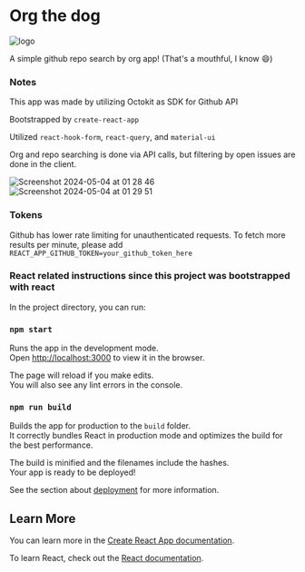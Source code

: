 # Org the dog
![logo](https://github.com/robertsambuena/APQ4DJIOTP63632YNV25051KA/assets/4904145/82b90e60-9330-4260-89e1-5126031af35b)

A simple github repo search by org app! (That's a mouthful, I know 😄)

### Notes

This app was made by utilizing Octokit as SDK for Github API

Bootstrapped by `create-react-app`

Utilized `react-hook-form`, `react-query`, and `material-ui`

Org and repo searching is done via API calls, but filtering by open issues are done in the client.

![Screenshot 2024-05-04 at 01 28 46](https://github.com/robertsambuena/APQ4DJIOTP63632YNV25051KA/assets/4904145/8dd58451-52d0-4dc6-a1eb-0c4f8f6f00eb)
![Screenshot 2024-05-04 at 01 29 51](https://github.com/robertsambuena/APQ4DJIOTP63632YNV25051KA/assets/4904145/2132d9e6-0517-44d9-86cc-123675cff4c9)
### Tokens

Github has lower rate limiting for unauthenticated requests.
To fetch more results per minute, please add `REACT_APP_GITHUB_TOKEN=your_github_token_here`

### React related instructions since this project was bootstrapped with react

In the project directory, you can run:

### `npm start`

Runs the app in the development mode.\
Open [http://localhost:3000](http://localhost:3000) to view it in the browser.

The page will reload if you make edits.\
You will also see any lint errors in the console.

### `npm run build`

Builds the app for production to the `build` folder.\
It correctly bundles React in production mode and optimizes the build for the best performance.

The build is minified and the filenames include the hashes.\
Your app is ready to be deployed!

See the section about [deployment](https://facebook.github.io/create-react-app/docs/deployment) for more information.


## Learn More

You can learn more in the [Create React App documentation](https://facebook.github.io/create-react-app/docs/getting-started).

To learn React, check out the [React documentation](https://reactjs.org/).
